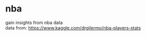 # nba

gain insights from nba data <br>
data from: https://www.kaggle.com/drgilermo/nba-players-stats